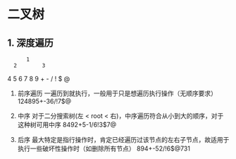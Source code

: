 # 二叉树

## 1. 深度遍历

          1
      2        3
   4    5    6    7
  8 9  + -  / !  $ @  

1. 前序遍历
一遍历到就执行，一般用于只是想遍历执行操作（无顺序要求）
124895+-36/!7$@

2. 中序
对于二分搜索树(左 < root < 右)，中序遍历符合从小到大的顺序，对于这种树可用中序
8492+5-1/6!3$7@

3. 后序
最大特定是指行操作时，肯定已经遍历过该节点的左右子节点，故适用于执行一些破坏性操作时（如删除所有节点）
894+-52/!6$@731